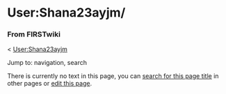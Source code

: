 

# User:Shana23ayjm/

### From FIRSTwiki

&lt; [User:Shana23ayjm](/index.php/User:Shana23ayjm "User:Shana23ayjm" )

Jump to: navigation, search

There is currently no text in this page, you can [search for this page
title](/index.php/Special:Search/Shana23ayjm/ "Special:Search/Shana23ayjm/" )
in other pages or [edit this
page](http://www.firstwiki.net/index.php?title=User:Shana23ayjm/&action=edit
"http://www.firstwiki.net/index.php?title=User:Shana23ayjm/&action=edit" ).

